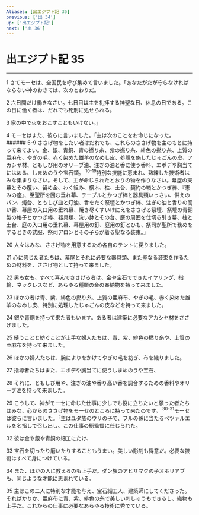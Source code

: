 ```yaml
---
Aliases: [出エジプト記 35]
previous: ['出 34']
up: ['出エジプト記']
next: ['出 36']
---
```

# 出エジプト記 35

***




1 
さてモーセは、全国民を呼び集めて言いました。「あなたがたが守らなければならない神のおきては、次のとおりだ。 



2 
六日間だけ働きなさい。七日目は主を礼拝する神聖な日、休息の日である。この日に働く者は、だれでも死刑に処せられる。 



3 
家の中で火をおこすこともいけない。」 



4 
モーセはまた、彼らに言いました。「主は次のことをお命じになった。 ###### 5-9 ささげ物をしたい者はだれでも、これらのささげ物を主のもとに持って来てよい。金、銀、青銅、青の撚り糸、紫の撚り糸、緋色の撚り糸、上質の亜麻布、やぎの毛、赤く染めた雄羊のなめし皮、処理を施したじゅごんの皮、アカシヤ材、ともしび用のオリーブ油、注ぎの油と香に使う香料、エポデや胸当てにはめる、しまめのうや宝石類。 <sup class="versenum">10-19</sup>特別な技能に恵まれ、熟練した技術者はみな集まりなさい。そして、主が命じられたとおりの物を作りなさい。幕屋の天幕とその覆い、留め金、わく組み、横木、柱、土台、契約の箱とかつぎ棒、『恵みの座』、至聖所を囲む垂れ幕、テーブルとかつぎ棒と器具類いっさい、供えのパン、燭台、ともしび皿と灯油、香をたく祭壇とかつぎ棒、注ぎの油と香りの高い香、幕屋の入口用の垂れ幕、焼き尽くすいけにえをささげる祭壇、祭壇の青銅製の格子とかつぎ棒、器具類、洗い鉢とその台、庭の周囲を仕切る引き幕、柱と土台、庭の入口用の垂れ幕、幕屋用の釘、庭用の釘とひも、祭司が聖所で務めをするときの式服、祭司アロンとその子らが着る聖なる装束。」 



20 
人々はみな、ささげ物を用意するため各自のテントに戻りました。 



21 
心に感じた者たちは、幕屋とそれに必要な器具類、また聖なる装束を作るための材料を、ささげ物として持って来ました。 



22 
男も女も、すべて喜んでささげる者は、金や宝石でできたイヤリング、指輪、ネックレスなど、あらゆる種類の金の奉納物を持って来ました。 



23 
ほかの者は青、紫、緋色の撚り糸、上質の亜麻布、やぎの毛、赤く染めた雄羊のなめし皮、特別に処理したじゅごんの皮などを持って来ました。 



24 
銀や青銅を持って来た者もいます。ある者は建築に必要なアカシヤ材をささげました。 



25 
縫うことと紡ぐことが上手な婦人たちは、青、紫、緋色の撚り糸や、上質の亜麻布を持って来ました。 



26 
ほかの婦人たちは、腕によりをかけてやぎの毛を紡ぎ、布を織りました。 



27 
指導者たちはまた、エポデや胸当てに使うしまめのうや宝石、 



28 
それに、ともしび用や、注ぎの油や香り高い香を調合するための香料やオリーブ油を持って来ました。 



29 
こうして、神がモーセに命じた仕事に少しでも役に立ちたいと願った者たちはみな、心からのささげ物をモーセのところに持って来たのです。 <sup class="versenum">30-31</sup>モーセは彼らに言いました。「主はユダ族のウリの子で、フルの孫に当たるベツァルエルを名指しで召し出し、この仕事の総監督に任じられた。 



32 
彼は金や銀や青銅の細工にたけ、 



33 
宝石を切ったり磨いたりすることもうまい。美しい彫刻も得意だ。必要な技術はすべて身につけている。 



34 
また、ほかの人に教えるのも上手だ。ダン族のアヒサマクの子オホリアブも、同じような才能に恵まれている。 



35 
主はこの二人に特別な才能を与え、宝石細工人、建築師にしてくださった。そればかりか、亜麻布に青、紫、緋色の糸で美しい刺しゅうもできるし、織物も上手だ。これからの仕事に必要なあらゆる技術に秀でている。
